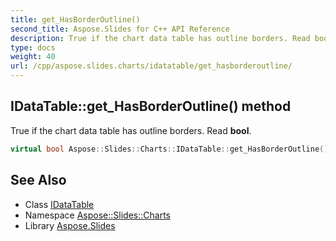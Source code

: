 ```yaml
---
title: get_HasBorderOutline()
second_title: Aspose.Slides for C++ API Reference
description: True if the chart data table has outline borders. Read bool.
type: docs
weight: 40
url: /cpp/aspose.slides.charts/idatatable/get_hasborderoutline/
---
```

## IDataTable::get_HasBorderOutline() method


True if the chart data table has outline borders. Read **bool**.

```cpp
virtual bool Aspose::Slides::Charts::IDataTable::get_HasBorderOutline()=0
```

## See Also

* Class [IDataTable](./)
* Namespace [Aspose::Slides::Charts](../)
* Library [Aspose.Slides](../../)